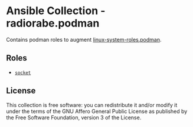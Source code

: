 # Ansible Collection - radiorabe.podman

Contains podman roles to augment [linux-system-roles.podman](https://galaxy.ansible.com/linux-system-roles/podman).

## Roles

* [`socket`](https://github.com/radiorabe/ansible-collection-podman/tree/main/roles/socket)

## License

This collection is free software: you can redistribute it and/or modify it under the terms of the GNU Affero General Public License as published by the Free Software Foundation, version 3 of the License.
